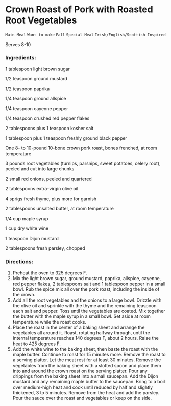 # Crown Roast of Pork with Roasted Root Vegetables

`Main Meal` `Want to make` `Fall` `Special Meal` `Irish/English/Scottish Inspired`

Serves 8-10

### **Ingredients:**

1 tablespoon light brown sugar

1/2 teaspoon ground mustard 

1/2 teaspoon paprika 

1/4 teaspoon ground allspice 

1/4 teaspoon cayenne pepper 

1/4 teaspoon crushed red pepper flakes 

2 tablespoons plus 1 teaspoon kosher salt 

1 tablespoon plus 1 teaspoon freshly ground black pepper 

One 8- to 10-pound 10-bone crown pork roast, bones frenched, at room temperature 

3 pounds root vegetables (turnips, parsnips, sweet potatoes, celery root), peeled and cut into large chunks

2 small red onions, peeled and quartered 

2 tablespoons extra-virgin olive oil 

4 sprigs fresh thyme, plus more for garnish 

2 tablespoons unsalted butter, at room temperature 

1/4 cup maple syrup 

1 cup dry white wine 

1 teaspoon Dijon mustard 

2 tablespoons fresh parsley, chopped 

### **Directions:**

1. Preheat the oven to 325 degrees F.
2. Mix the light brown sugar, ground mustard, paprika, allspice, cayenne, red pepper flakes, 2 tablespoons salt and 1 tablespoon pepper in a small bowl. Rub the spice mix all over the pork roast, including the inside of the crown.
3. Add all the root vegetables and the onions to a large bowl. Drizzle with the olive oil and sprinkle with the thyme and the remaining teaspoon each salt and pepper. Toss until the vegetables are coated. Mix together the butter with the maple syrup in a small bowl. Set aside at room temperature while the roast cooks.
4. Place the roast in the center of a baking sheet and arrange the vegetables all around it. Roast, rotating halfway through, until the internal temperature reaches 140 degrees F, about 2 hours. Raise the heat to 425 degrees F.
5. Add the white wine to the baking sheet, then baste the roast with the maple butter. Continue to roast for 15 minutes more. Remove the roast to a serving platter. Let the meat rest for at least 30 minutes. Remove the vegetables from the baking sheet with a slotted spoon and place them into and around the crown roast on the serving platter. Pour any drippings from the baking sheet into a small saucepan. Add the Dijon mustard and any remaining maple butter to the saucepan. Bring to a boil over medium-high heat and cook until reduced by half and slightly thickened, 3 to 5 minutes. Remove from the heat and add the parsley. Pour the sauce over the roast and vegetables or keep on the side.
